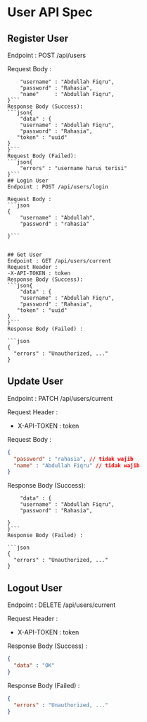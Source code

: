 # User API Spec

## Register User
Endpoint : POST /api/users

Request Body : 
```json{
    "username" : "Abdullah Fiqru",
    "password" : "Rahasia",
    "name"     : "Abdullah Fiqru",
}```
Response Body (Success): 
```json{
    "data" : {
    "username" : "Abdullah Fiqru",
    "password" : "Rahasia",
   "token" : "uuid"
}
}```
Request Body (Failed): 
```json{
    "errors" : "username harus terisi"
}```
## Login User 
Endpoint : POST /api/users/login

Request Body : 
```json
{
    "username" : "Abdullah",
    "password" : "rahasia"

}```


## Get User 
Endpoint : GET /api/users/current   
Request Header : 
-X-API-TOKEN : token
Response Body (Success): 
```json{
    "data" : {
    "username" : "Abdullah Fiqru",
    "password" : "Rahasia",
   "token" : "uuid"
}
}```
Response Body (Failed) :

```json
{
  "errors" : "Unauthorized, ..."
}
```
## Update User
Endpoint : PATCH /api/users/current

Request Header :
- X-API-TOKEN : token

Request Body :

```json
{
  "password" : "rahasia", // tidak wajib
  "name" : "Abdullah Fiqru" // tidak wajib
}
```
Response Body (Success): 
```json{
    "data" : {
    "username" : "Abdullah Fiqru",
    "password" : "Rahasia",
  
}
}```
Response Body (Failed) :

```json
{
  "errors" : "Unauthorized, ..."
}
```
## Logout User
Endpoint : DELETE /api/users/current

Request Header :
- X-API-TOKEN : token

Response Body (Success) :

```json
{
  "data" : "OK"
}
```

Response Body (Failed) :

```json
{
  "errors" : "Unauthorized, ..."
}
```